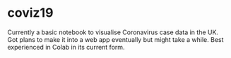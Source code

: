 # coviz19

Currently a basic notebook to visualise Coronavirus case data in the UK. Got plans to make it into a web app eventually but might take a while.
Best experienced in Colab in its current form.
